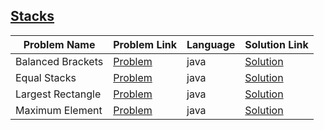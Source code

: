 ## [Stacks](https://www.hackerrank.com/domains/data-structures/stacks)

|Problem Name|Problem Link|Language|Solution Link|
---|---|---|---
|Balanced Brackets|[Problem](https://www.hackerrank.com/challenges/balanced-brackets/problem)|java|[Solution](./BalancedBrackets.java)|
|Equal Stacks|[Problem](https://www.hackerrank.com/challenges/equal-stacks/problem)|java|[Solution](./EqualStacks.java)|
|Largest Rectangle |[Problem](https://www.hackerrank.com/challenges/largest-rectangle/problem)|java|[Solution](./LargestRectangle.java)|
|Maximum Element|[Problem](https://www.hackerrank.com/challenges/maximum-element/problem)|java|[Solution](./MaximumElement.java)|

